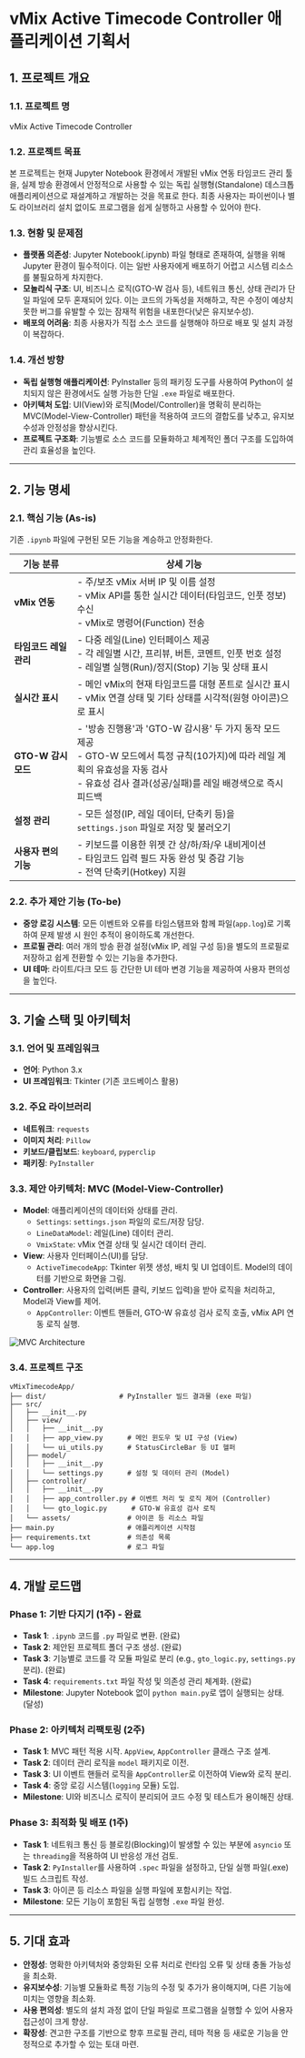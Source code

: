 # vMix Active Timecode Controller 애플리케이션 기획서

## 1. 프로젝트 개요

### 1.1. 프로젝트 명
vMix Active Timecode Controller

### 1.2. 프로젝트 목표
본 프로젝트는 현재 Jupyter Notebook 환경에서 개발된 vMix 연동 타임코드 관리 툴을, 실제 방송 환경에서 안정적으로 사용할 수 있는 독립 실행형(Standalone) 데스크톱 애플리케이션으로 재설계하고 개발하는 것을 목표로 한다. 최종 사용자는 파이썬이나 별도 라이브러리 설치 없이도 프로그램을 쉽게 실행하고 사용할 수 있어야 한다.

### 1.3. 현황 및 문제점
- **플랫폼 의존성**: Jupyter Notebook(.ipynb) 파일 형태로 존재하여, 실행을 위해 Jupyter 환경이 필수적이다. 이는 일반 사용자에게 배포하기 어렵고 시스템 리소스를 불필요하게 차지한다.
- **모놀리식 구조**: UI, 비즈니스 로직(GTO-W 검사 등), 네트워크 통신, 상태 관리가 단일 파일에 모두 혼재되어 있다. 이는 코드의 가독성을 저해하고, 작은 수정이 예상치 못한 버그를 유발할 수 있는 잠재적 위험을 내포한다(낮은 유지보수성).
- **배포의 어려움**: 최종 사용자가 직접 소스 코드를 실행해야 하므로 배포 및 설치 과정이 복잡하다.

### 1.4. 개선 방향
- **독립 실행형 애플리케이션**: PyInstaller 등의 패키징 도구를 사용하여 Python이 설치되지 않은 환경에서도 실행 가능한 단일 `.exe` 파일로 배포한다.
- **아키텍처 도입**: UI(View)와 로직(Model/Controller)을 명확히 분리하는 MVC(Model-View-Controller) 패턴을 적용하여 코드의 결합도를 낮추고, 유지보수성과 안정성을 향상시킨다.
- **프로젝트 구조화**: 기능별로 소스 코드를 모듈화하고 체계적인 폴더 구조를 도입하여 관리 효율성을 높인다.

---

## 2. 기능 명세

### 2.1. 핵심 기능 (As-is)
기존 `.ipynb` 파일에 구현된 모든 기능을 계승하고 안정화한다.

| 기능 분류 | 상세 기능 |
| --- | --- |
| **vMix 연동** | - 주/보조 vMix 서버 IP 및 이름 설정<br>- vMix API를 통한 실시간 데이터(타임코드, 인풋 정보) 수신<br>- vMix로 명령어(Function) 전송 |
| **타임코드 레일 관리** | - 다중 레일(Line) 인터페이스 제공<br>- 각 레일별 시간, 프리뷰, 버튼, 코멘트, 인풋 번호 설정<br>- 레일별 실행(Run)/정지(Stop) 기능 및 상태 표시 |
| **실시간 표시** | - 메인 vMix의 현재 타임코드를 대형 폰트로 실시간 표시<br>- vMix 연결 상태 및 기타 상태를 시각적(원형 아이콘)으로 표시 |
| **GTO-W 감시 모드** | - '방송 진행용'과 'GTO-W 감시용' 두 가지 동작 모드 제공<br>- GTO-W 모드에서 특정 규칙(10가지)에 따라 레일 계획의 유효성을 자동 검사<br>- 유효성 검사 결과(성공/실패)를 레일 배경색으로 즉시 피드백 |
| **설정 관리** | - 모든 설정(IP, 레일 데이터, 단축키 등)을 `settings.json` 파일로 저장 및 불러오기 |
| **사용자 편의 기능** | - 키보드를 이용한 위젯 간 상/하/좌/우 내비게이션<br>- 타임코드 입력 필드 자동 완성 및 증감 기능<br>- 전역 단축키(Hotkey) 지원 |

### 2.2. 추가 제안 기능 (To-be)
- **중앙 로깅 시스템**: 모든 이벤트와 오류를 타임스탬프와 함께 파일(`app.log`)로 기록하여 문제 발생 시 원인 추적이 용이하도록 개선한다.
- **프로필 관리**: 여러 개의 방송 환경 설정(vMix IP, 레일 구성 등)을 별도의 프로필로 저장하고 쉽게 전환할 수 있는 기능을 추가한다.
- **UI 테마**: 라이트/다크 모드 등 간단한 UI 테마 변경 기능을 제공하여 사용자 편의성을 높인다.

---

## 3. 기술 스택 및 아키텍처

### 3.1. 언어 및 프레임워크
- **언어**: Python 3.x
- **UI 프레임워크**: Tkinter (기존 코드베이스 활용)

### 3.2. 주요 라이브러리
- **네트워크**: `requests`
- **이미지 처리**: `Pillow`
- **키보드/클립보드**: `keyboard`, `pyperclip`
- **패키징**: `PyInstaller`

### 3.3. 제안 아키텍처: MVC (Model-View-Controller)
- **Model**: 애플리케이션의 데이터와 상태를 관리.
  - `Settings`: `settings.json` 파일의 로드/저장 담당.
  - `LineDataModel`: 레일(Line) 데이터 관리.
  - `VmixState`: vMix 연결 상태 및 실시간 데이터 관리.
- **View**: 사용자 인터페이스(UI)를 담당.
  - `ActiveTimecodeApp`: Tkinter 위젯 생성, 배치 및 UI 업데이트. Model의 데이터를 기반으로 화면을 그림.
- **Controller**: 사용자의 입력(버튼 클릭, 키보드 입력)을 받아 로직을 처리하고, Model과 View를 제어.
  - `AppController`: 이벤트 핸들러, GTO-W 유효성 검사 로직 호출, vMix API 연동 로직 실행.

![MVC Architecture](https://i.imgur.com/O8t4B2A.png)

### 3.4. 프로젝트 구조
```
vMixTimecodeApp/
├── dist/                  # PyInstaller 빌드 결과물 (exe 파일)
├── src/
│   ├── __init__.py
│   ├── view/
│   │   ├── __init__.py
│   │   ├── app_view.py      # 메인 윈도우 및 UI 구성 (View)
│   │   └── ui_utils.py      # StatusCircleBar 등 UI 헬퍼
│   ├── model/
│   │   ├── __init__.py
│   │   └── settings.py      # 설정 및 데이터 관리 (Model)
│   ├── controller/
│   │   ├── __init__.py
│   │   ├── app_controller.py # 이벤트 처리 및 로직 제어 (Controller)
│   │   └── gto_logic.py      # GTO-W 유효성 검사 로직
│   └── assets/              # 아이콘 등 리소스 파일
├── main.py                  # 애플리케이션 시작점
├── requirements.txt         # 의존성 목록
└── app.log                  # 로그 파일
```

---

## 4. 개발 로드맵

### Phase 1: 기반 다지기 (1주) - 완료
- **Task 1**: `.ipynb` 코드를 `.py` 파일로 변환. (완료)
- **Task 2**: 제안된 프로젝트 폴더 구조 생성. (완료)
- **Task 3**: 기능별로 코드를 각 모듈 파일로 분리 (e.g., `gto_logic.py`, `settings.py` 분리). (완료)
- **Task 4**: `requirements.txt` 파일 작성 및 의존성 관리 체계화. (완료)
- **Milestone**: Jupyter Notebook 없이 `python main.py`로 앱이 실행되는 상태. (달성)

### Phase 2: 아키텍처 리팩토링 (2주)
- **Task 1**: MVC 패턴 적용 시작. `AppView`, `AppController` 클래스 구조 설계.
- **Task 2**: 데이터 관리 로직을 `model` 패키지로 이전.
- **Task 3**: UI 이벤트 핸들러 로직을 `AppController`로 이전하여 View와 로직 분리.
- **Task 4**: 중앙 로깅 시스템(`logging` 모듈) 도입.
- **Milestone**: UI와 비즈니스 로직이 분리되어 코드 수정 및 테스트가 용이해진 상태.

### Phase 3: 최적화 및 배포 (1주)
- **Task 1**: 네트워크 통신 등 블로킹(Blocking)이 발생할 수 있는 부분에 `asyncio` 또는 `threading`을 적용하여 UI 반응성 개선 검토.
- **Task 2**: `PyInstaller`를 사용하여 `.spec` 파일을 설정하고, 단일 실행 파일(.exe) 빌드 스크립트 작성.
- **Task 3**: 아이콘 등 리소스 파일을 실행 파일에 포함시키는 작업.
- **Milestone**: 모든 기능이 포함된 독립 실행형 `.exe` 파일 완성.

---

## 5. 기대 효과
- **안정성**: 명확한 아키텍처와 중앙화된 오류 처리로 런타임 오류 및 상태 충돌 가능성을 최소화.
- **유지보수성**: 기능별 모듈화로 특정 기능의 수정 및 추가가 용이해지며, 다른 기능에 미치는 영향을 최소화.
- **사용 편의성**: 별도의 설치 과정 없이 단일 파일로 프로그램을 실행할 수 있어 사용자 접근성이 크게 향상.
- **확장성**: 견고한 구조를 기반으로 향후 프로필 관리, 테마 적용 등 새로운 기능을 안정적으로 추가할 수 있는 토대 마련.
